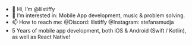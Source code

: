 - 👋 Hi, I’m @lilstiffy
- 👀 I’m interested in: Mobile App development, music & problem solving.
- 📫 How to reach me: @Discord: lilstiffy @Instagram: stefansmudja
- 5 Years of mobile app development, both iOS & Android (Swift / Kotlin), as well as React Native!

<!---
lilstiffy/lilstiffy is a ✨ special ✨ repository because its `README.md` (this file) appears on your GitHub profile.
You can click the Preview link to take a look at your changes.
--->
